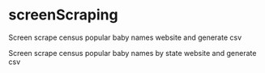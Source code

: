 screenScraping
==============

Screen scrape census popular baby names website and generate csv

Screen scrape census popular baby names by state website and generate csv
